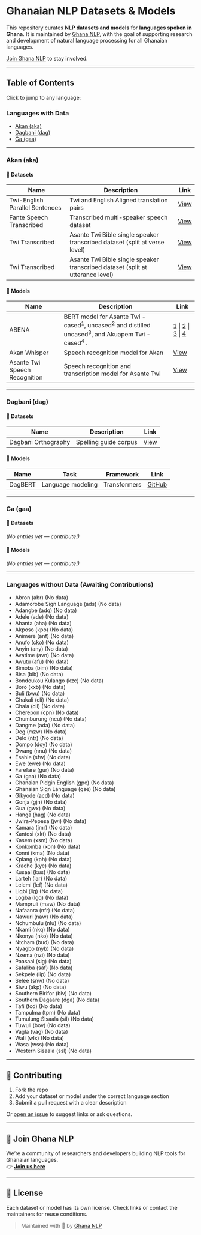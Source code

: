 # Ghanaian NLP Datasets & Models

This repository curates **NLP datasets and models** for **languages spoken in Ghana**. It is maintained by [Ghana NLP](https://ghananlp.org), with the goal of supporting research  and development of natural language processing for all Ghanaian languages. 

[Join Ghana NLP](https://forms.gle/KVySBwS67awkRRxz5) to stay involved.

---

## Table of Contents

Click to jump to any language:

### Languages with Data
- [Akan (aka)](#akan-aka)
- [Dagbani (dag)](#dagbani-dag)
- [Ga (gaa)](#ga-ga)

---

### Akan (aka)

#### 📁 Datasets
| Name | Description | Link |
|------|-------------|------|
| Twi-English Parallel Sentences | Twi and English Aligned translation pairs | [View](https://huggingface.co/datasets/michsethowusu/english-twi_sentence-pairs) |
| Fante Speech Transcribed | Transcribed multi-speaker speech dataset | [View](https://huggingface.co/datasets/michsethowusu/fante_multispeaker_audio_transcribed) |
| Twi Transcribed | Asante Twi Bible single speaker transcribed dataset (split at verse level) | [View](https://huggingface.co/datasets/kojo-george/asante-twi-tts) |
| Twi Transcribed | Asante Twi Bible single speaker transcribed dataset (split at utterance level) | [View](https://huggingface.co/datasets/Lagyamfi/asante_twi_bible) |

#### 🤖 Models
| Name | Description | Link |
|------|------|------|
| ABENA | BERT model for Asante Twi - cased<sup>1</sup>, uncased<sup>2</sup> and distilled uncased<sup>3</sup>, and Akuapem Twi - cased<sup>4</sup> . | [1](https://huggingface.co/Ghana-NLP/abena-base-asante-twi-cased) \| [2](https://huggingface.co/Ghana-NLP/abena-base-asante-twi-uncased) \| [3](https://huggingface.co/Ghana-NLP/distilabena-base-asante-twi-uncased) \|  [4](https://huggingface.co/Ghana-NLP/distilabena-base-akuapem-twi-cased) |
| Akan Whisper | Speech recognition model for Akan | [View](https://huggingface.co/GiftMark/akan-whisper-model) |
| Asante Twi Speech Recognition | Speech recognition and transcription model for Asante Twi | [View](https://huggingface.co/Ibaahjnr/Asanti_Twi_Model_V2.1) |

---

### Dagbani (dag)

#### 📁 Datasets
| Name | Description | Link |
|------|-------------|------|
| Dagbani Orthography | Spelling guide corpus | [View](#) |

#### 🤖 Models
| Name | Task | Framework | Link |
|------|------|-----------|------|
| DagBERT | Language modeling | Transformers | [GitHub](#) |

---

### Ga (gaa)

#### 📁 Datasets
_(No entries yet — contribute!)_

#### 🤖 Models
_(No entries yet — contribute!)_

---

### Languages without Data (Awaiting Contributions)
- Abron (abr) (No data)
- Adamorobe Sign Language (ads) (No data)
- Adangbe (adq) (No data)
- Adele (ade) (No data)
- Ahanta (aha) (No data)
- Akposo (kpo) (No data)
- Animere (anf) (No data)
- Anufo (cko) (No data)
- Anyin (any) (No data)
- Avatime (avn) (No data)
- Awutu (afu) (No data)
- Bimoba (bim) (No data)
- Bisa (bib) (No data)
- Bondoukou Kulango (kzc) (No data)
- Boro (xxb) (No data)
- Buli (bwu) (No data)
- Chakali (cli) (No data)
- Chala (cll) (No data)
- Cherepon (cpn) (No data)
- Chumburung (ncu) (No data)
- Dangme (ada) (No data)
- Deg (mzw) (No data)
- Delo (ntr) (No data)
- Dompo (doy) (No data)
- Dwang (nnu) (No data)
- Esahie (sfw) (No data)
- Ewe (ewe) (No data)
- Farefare (gur) (No data)
- Ga (gaa) (No data)
- Ghanaian Pidgin English (gpe) (No data)
- Ghanaian Sign Language (gse) (No data)
- Gikyode (acd) (No data)
- Gonja (gjn) (No data)
- Gua (gwx) (No data)
- Hanga (hag) (No data)
- Jwira-Pepesa (jwi) (No data)
- Kamara (jmr) (No data)
- Kantosi (xkt) (No data)
- Kasem (xsm) (No data)
- Konkomba (xon) (No data)
- Konni (kma) (No data)
- Kplang (kph) (No data)
- Krache (kye) (No data)
- Kusaal (kus) (No data)
- Larteh (lar) (No data)
- Lelemi (lef) (No data)
- Ligbi (lig) (No data)
- Logba (lgq) (No data)
- Mampruli (maw) (No data)
- Nafaanra (nfr) (No data)
- Nawuri (naw) (No data)
- Nchumbulu (nlu) (No data)
- Nkami (nkq) (No data)
- Nkonya (nko) (No data)
- Ntcham (bud) (No data)
- Nyagbo (nyb) (No data)
- Nzema (nzi) (No data)
- Paasaal (sig) (No data)
- Safaliba (saf) (No data)
- Sekpele (lip) (No data)
- Selee (snw) (No data)
- Siwu (akp) (No data)
- Southern Birifor (biv) (No data)
- Southern Dagaare (dga) (No data)
- Tafi (tcd) (No data)
- Tampulma (tpm) (No data)
- Tumulung Sisaala (sil) (No data)
- Tuwuli (bov) (No data)
- Vagla (vag) (No data)
- Wali (wlx) (No data)
- Wasa (wss) (No data)
- Western Sisaala (ssl) (No data)

---

## 🤝 Contributing

1. Fork the repo
2. Add your dataset or model under the correct language section
3. Submit a pull request with a clear description

Or [open an issue](https://github.com/YOUR-REPO/issues) to suggest links or ask questions.

---

## 🔗 Join Ghana NLP

We’re a community of researchers and developers building NLP tools for Ghanaian languages.  
👉 [**Join us here**](https://forms.gle/KVySBwS67awkRRxz5)

---

## 📄 License

Each dataset or model has its own license. Check links or contact the maintainers for reuse conditions.

> Maintained with 💛 by [Ghana NLP](https://ghananlp.org)
